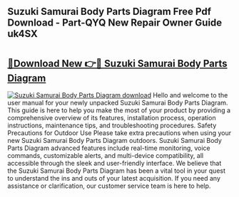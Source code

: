 ## Suzuki Samurai Body Parts Diagram Free Pdf Download - Part-QYQ New Repair Owner Guide uk4SX

# <h2><a href="http://dft6m2.blite.top/?on=Suzuki+Samurai+Body+Parts+Diagram">🔗Download New 👉🔴 Suzuki Samurai Body Parts Diagram</a></h2>

[![Suzuki Samurai Body Parts Diagram download](https://i.imgur.com/lujVjoI.png)](http://dft6m2.blite.top/?on=Suzuki+Samurai+Body+Parts+Diagram)
Hello and welcome to the user manual for your newly unpacked Suzuki Samurai Body Parts Diagram. This guide is here to help you make the most of your product by providing a comprehensive overview of its features, installation process, operation instructions, maintenance tips, and troubleshooting procedures. Safety Precautions for Outdoor Use Please take extra precautions when using your new Suzuki Samurai Body Parts Diagram outdoors. Suzuki Samurai Body Parts Diagram advanced features include real-time monitoring, voice commands, customizable alerts, and multi-device compatibility, all accessible through the sleek and user-friendly interface. We believe that the Suzuki Samurai Body Parts Diagram has been a vital tool in your quest to understand the ins and outs of your latest acquisition. If you need any assistance or clarification, our customer service team is here to help.
